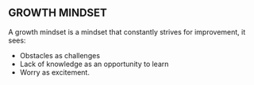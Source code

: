 ## GROWTH MINDSET

A growth mindset is a mindset that constantly strives for improvement, it sees:

- Obstacles as challenges
- Lack of knowledge as an opportunity to learn
- Worry as excitement.